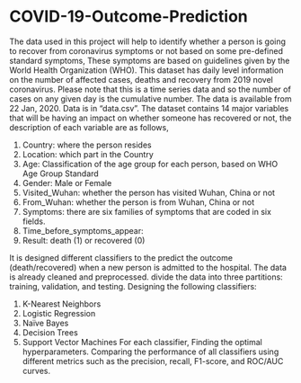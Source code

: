 # COVID-19-Outcome-Prediction

The data used in this project will help to identify whether a person is going to recover from coronavirus symptoms or not based on some pre-defined standard symptoms, These symptoms are based on guidelines given by the World Health Organization (WHO).
This dataset has daily level information on the number of affected cases, deaths and recovery from 2019 novel coronavirus. Please note that this is a time series data and so the number of cases on any given day is the cumulative number.
The data is available from 22 Jan, 2020. Data is in “data.csv”.
The dataset contains 14 major variables that will be having an impact on whether someone has recovered or not, the description of each variable are as follows,
1. Country: where the person resides
2. Location: which part in the Country
3. Age: Classification of the age group for each person, based on WHO Age Group Standard
4. Gender: Male or Female
5. Visited_Wuhan: whether the person has visited Wuhan, China or not
6. From_Wuhan: whether the person is from Wuhan, China or not
7. Symptoms: there are six families of symptoms that are coded in six fields.
13. Time_before_symptoms_appear:
14. Result: death (1) or recovered (0)

It is designed different classifiers to the predict the outcome (death/recovered) when a new person is admitted to the hospital. The data is already cleaned and preprocessed.
divide the data into three partitions: training, validation, and testing.
Designing the following classifiers:
1. K-Nearest Neighbors
2. Logistic Regression
3. Naïve Bayes 
4. Decision Trees
5. Support Vector Machines 
For each classifier, Finding the optimal hyperparameters.
Comparing the performance of all classifiers using different metrics such as the precision, recall, F1-score, and ROC/AUC curves.
